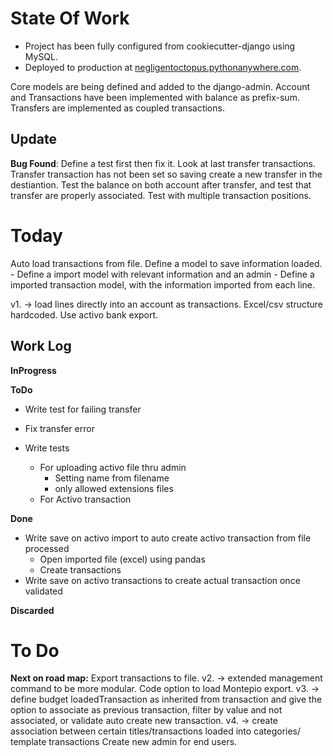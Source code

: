 # State Of Work

* Project has been fully configured from cookiecutter-django using MySQL.
* Deployed to production at [negligentoctopus.pythonanywhere.com](negligentoctopus.pythonanywhere.com).

Core models are being defined and added to the django-admin.
Account and Transactions have been implemented with balance as prefix-sum.
Transfers are implemented as coupled transactions.

## Update

**Bug Found**:
    Define a test first then fix it. Look at last transfer transactions.
    Transfer transaction has not been set so saving create a new transfer in the destiantion.
    Test the balance on both account after transfer, and test that transfer are properly associated.
    Test with multiple transaction positions.

# Today

Auto load transactions from file.
Define a model to save information loaded.
    - Define a import model with relevant information and an admin
    - Define a imported transaction model,
        with the information imported from each line.

v1. ->
    load lines directly into an account as transactions.
    Excel/csv structure hardcoded.
    Use activo bank export.

## Work Log
__InProgress__


__ToDo__
* Write test for failing transfer
* Fix transfer error

* Write tests
    * For uploading activo file thru admin
        * Setting name from filename
        * only allowed extensions files
    * For Activo transaction

__Done__
* Write save on activo import to auto create activo transaction from file processed
    * Open imported file (excel) using pandas
    * Create transactions
* Write save on activo transactions to create actual transaction once validated

__Discarded__

# To Do

__Next on road map:__
    Export transactions to file.
        v2. -> extended management command to be more modular. Code option to load Montepio export.
        v3. -> define budget loadedTransaction as inherited from transaction and give the option to associate as previous transaction, filter by value and not associated, or validate auto create new transaction.
        v4. -> create association between certain titles/transactions loaded into categories/ template transactions
    Create new admin for end users.
